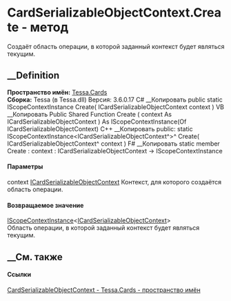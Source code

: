 # CardSerializableObjectContext.Create - метод
Создаёт область операции, в которой заданный контекст будет являться текущим.
## __Definition
 **Пространство имён:** [Tessa.Cards](N_Tessa_Cards.htm)  
 **Сборка:** Tessa (в Tessa.dll) Версия: 3.6.0.17
C# __Копировать
     public static IScopeContextInstance<ICardSerializableObjectContext> Create(
    	ICardSerializableObjectContext context
    )
VB __Копировать
     Public Shared Function Create ( 
    	context As ICardSerializableObjectContext
    ) As IScopeContextInstance(Of ICardSerializableObjectContext)
C++ __Копировать
     public:
    static IScopeContextInstance<ICardSerializableObjectContext^>^ Create(
    	ICardSerializableObjectContext^ context
    )
F# __Копировать
     static member Create : 
            context : ICardSerializableObjectContext -> IScopeContextInstance<ICardSerializableObjectContext> 
#### Параметры
context
[ICardSerializableObjectContext](T_Tessa_Cards_ICardSerializableObjectContext.htm)
    Контекст, для которого создаётся область операции.
#### Возвращаемое значение
[IScopeContextInstance](T_Tessa_Platform_Scopes_IScopeContextInstance_1.htm)<[ICardSerializableObjectContext](T_Tessa_Cards_ICardSerializableObjectContext.htm)>  
Область операции, в которой заданный контекст будет являться текущим.
##  __См. также
#### Ссылки
[CardSerializableObjectContext -
](T_Tessa_Cards_CardSerializableObjectContext.htm)
[Tessa.Cards - пространство имён](N_Tessa_Cards.htm)
